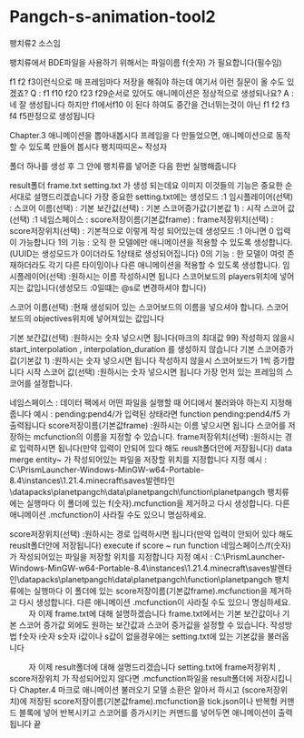 # Pangch-s-animation-tool2
팽치류2 소스임

팽치류에서 BDE파일을 사용하기 위해서는
파일이름 f(숫자)
가 필요합니다(필수임)

f1 f2 f3이런식으로 매 프레임마다 저장을 해줘야 하는데
여기서 이런 질문이 올 수도 있겠죠?
Q : f1 f10 f20 f23 f29순서로 있어도 애니메이션은 정상적으로 생성되나요? 
A : 네 잘 생성됩니다 
하지만 f1에서f10 이 된다 하여도 중간을 건너뛰는것이 아닌 f1  f2  f3  f4  f5판정으로 생성됩니다

Chapter.3
애니메이션을 뽑아내봅시다
프레임을 다 만들었으면, 애니메이션으로 동작할 수 있도록 만들어 봅시다
팽치따띠온~
작성자


폴더 하나를 생성 후 그 안에 팽치류를 넣어준 다음 한번 실행해줍니다


result폴더
frame.txt
setting.txt
가 생성 되는데요
이미지
이것들의 기능은 중요한 순서대로 설명드리겠습니다 
가장 중요한 setting.txt에는
생성모드 :1
임시플레이어(선택) :
스코어 이름(선택) :
기본 보간값(선택) :
기본 스코어증가값(기본값 1) :
시작 스코어 값(선택) :1
네임스페이스 :
score저장이름(기본값frame) :
frame저장위치(선택) :
score저장위치(선택) :
기본적으로 이렇게 작성 되어있는데
생성모드 :1 아니면 0 입력이 가능합니다
1의 기능 : 오직 한 모델에만 애니메이션을 적용할 수 있도록 생성합니다.(UUID는 생성모드가 0이더라도 1상태로 생성되어집니다)
0의 기능 : 한 모델이 여럿 존재하더라도 각기 다른 타이밍이나 다른 애니메이션을 적용할 수 있도록 생성합니다. 
임시플레이어(선택) :원하시는 이름 작성하시면 됩니다
스코어보드의 players위치에 넣어지는 값입니다(생성모드 :0일떄는 @s로 변경하셔야 합니다) 

스코어 이름(선택) :현재 생성되어 있는 스코어보드의 이름을 넣으셔야 합니다.
스코어보드의 objectives위치에 넣어져있는 값입니다 

기본 보간값(선택) :원하시는 숫자 넣으시면 됩니다(마크의 최대값 99)
작성하지 않을시 start_interpolation , interpolation_duration 를 생성하지 않습니다 
기본 스코어증가값(기본값 1) :원하시는 숫자 넣으시면 됩니다
작성하지 않을시 스코어보드가 1씩 증가합니다
시작 스코어 값(선택) :원하시는 숫자 넣으시면 됩니다
가장 먼저 있는 프레임의 스코어를 설정합니다. 

네임스페이스 : 데이터 팩에서 어떤 파일을 실행할 때 어디에서 불러와야 하는지 지정해 줍니다
예시 : pending:pend4/가 입력된 상태라면 
function pending:pend4/f5 가 출력됩니다 
score저장이름(기본값frame) :원하시는 이름 넣으시면 됩니다
스코어를 저장하는 mcfunction의 이름을 지정할 수 있습니다.
frame저장위치(선택) :원하시는 경로 입력하시면 됩니다(만약 입력이 안되어 있다 해도 reuslt폴더안에 저장됩니다)
data merge entity~ 가 작성되어있는 파일을 저장할 위치를 지정합니다
지정 예시 : C:\PrismLauncher-Windows-MinGW-w64-Portable-8.4\instances\1.21.4.minecraft\saves발렌타인\datapacks\planetpangch\data\planetpangch\function\planetpangch
팽치류에는 실행마다 이 폴더에 있는 f(숫자).mcfunction을 제거하고 다시 생성합니다. 다른 애니메이션 .mcfunction이 사라질 수도 있으니 명심하세요. 

score저장위치(선택) :원하시는 경로 입력하시면 됩니다(만약 입력이 안되어 있다 해도 reuslt폴더안에 저장됩니다)
execute if score ~ run function 네임스페이스/f(숫자) 가 작성되어있는 파일을 저장할 위치를 지정합니다
지정 예시 : C:\PrismLauncher-Windows-MinGW-w64-Portable-8.4\instances\1.21.4.minecraft\saves발렌타인\datapacks\planetpangch\data\planetpangch\function\planetpangch
팽치류에는 실행마다 이 폴더에 있는 score저장이름(기본값frame).mcfunction을 제거하고 다시 생성합니다. 다른 애니메이션 .mcfunction이 사라질 수도 있으니 명심하세요. 
ㅤ
ㅤ
자 이제 frame.txt에 대해 설명하겠습니다 
frame.txt에서는 기본 보간값이나 기본 스코어 증가값 외에도 원하는 보간값과 스코어 증가값을 설정할 수 있습니다.
작성방법
f숫자 i숫자 s숫자
i값이나 s값이 없을경우에는 setting.txt에 있는 기본값을 불러옵니다 

ㅤ
ㅤ
자 이제 result폴더에 대해 설명드리겠습니다
setting.txt에 frame저장위치 , score저장위치 가 작성되어있지 않다면 .mcfunction파일을 result폴더에 저장시킵니다
Chapter.4
마크로 애니메이션 불러오기
모델 소환은 알아서 하시고
(score저장위치)에 저장된 score저장이름(기본값frame).mcfunction을 tick.json이나 반복형 커맨드 블록에 넣어 반복시키고 
스코어를 증가시키는 커맨드를 넣어두면 애니메이션이 출력됩니다
끝
